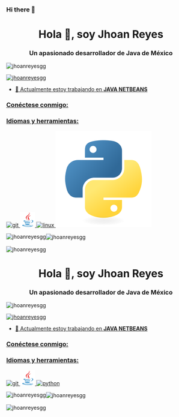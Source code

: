 ### Hi there 👋

<!--
**JhoanReyesgg/jhoanreyesgg** is a ✨ _special_ ✨ repository because its `README.md` (this file) appears on your GitHub profile.

Here are some ideas to get you started:

- 🔭 I’m currently working on ...
- 🌱 I’m currently learning ...
- 👯 I’m looking to collaborate on ...
- 🤔 I’m looking for help with ...
- 💬 Ask me about ...
- 📫 How to reach me: ...
- 😄 Pronouns: ...
- ⚡ Fun fact: ...
-->
<h1 align="center">Hola 👋, soy Jhoan Reyes</h1>
<h3 align="center">Un apasionado desarrollador de Java de México</h3>

<p align="left"> <img src= "https://komarev.com/ghpvc/?username=jhoanreyesgg&label=Profile%20views&color=0e75b6&style=flat" alt="jhoanreyesgg" /> </p>

<p align="left"> <a href="https: //github.com/ryo-ma/github-profile-trofeo"><img src="https://github-perfil-trofeo.vercel.app/?username=jhoanreyesgg" alt="jhoanreyesgg" /></ a> </p>

- 🔭 Actualmente estoy trabajando en **JAVA NETBEANS**

<h3 align="left">Conéctese conmigo:</h3>
<p align="left">
</p>

<h3 align="left">Idiomas y herramientas:</h3>
<p align="left"> <a href="https://git-scm.com/" target="_blank" rel="noreferrer"> <img src="https://www.vectorlogo.zone/ logos/git-scm/git-scm-icon.svg" alt="git" width="40" height="40"/> </a> <a href="https://www.java.com" target="_blank" rel="noreferrer"> <img src="https://raw.githubusercontent.com/devicons/devicon/master/icons/java/java-original.svg" alt="java" width=" 40" height="40"/> </a> <a href="https://www.linux.org/" target="_blank" rel="noreferrer"> <img src="https://raw .githubusercontent.com/devicons/devicon/master/icons/linux/linux-original.svg" alt="linux" width="40" height="40"/> </a> <a href="https://www. python.org" target="_blank" rel="noreferrer"> <img src="https://raw.githubusercontent.com/devicons/devicon/master/icons/python/python-original.svg" alt="python " ancho="40" altura="40"/> </a> 
<p><img align="left" src="https://github-readme-stats.vercel.app/api/top-langs?username=jhoanreyesgg&show_icons=true&locale=en&layout=compact" alt="jhoanreyesgg" /> </p>

<p> <img align="center" src="https://github-readme-stats.vercel.app/api?username=jhoanreyesgg&show_icons=true&locale=en" alt="jhoanreyesgg" /> </p>

<p><img align="center" src="https://github-readme-streak-stats.herokuapp.com/?user=jhoanreyesgg&" alt="jhoanreyesgg" /></p><h1 align="center">Hola 👋, soy Jhoan Reyes</h1>
<h3 align="center">Un apasionado desarrollador de Java de México</h3>

<p align="left"> <img src= "https://komarev.com/ghpvc/?username=jhoanreyesgg&label=Profile%20views&color=0e75b6&style=flat" alt="jhoanreyesgg" /> </p>

<p align="left"> <a href="https: //github.com/ryo-ma/github-profile-trofeo"><img src="https://github-perfil-trofeo.vercel.app/?username=jhoanreyesgg" alt="jhoanreyesgg" /></ a> </p>

- 🔭 Actualmente estoy trabajando en **JAVA NETBEANS**

<h3 align="left">Conéctese conmigo:</h3>
<p align="left">
</p>

<h3 align="left">Idiomas y herramientas:</h3>
<p align="left"> <a href="https://git-scm.com/" target="_blank" rel="noreferrer"> <img src="https://www.vectorlogo.zone/ logos/git-scm/git-scm-icon.svg" alt="git" width="40" height="40"/> </a> <a href="https://www.java.com" target="_blank" rel="noreferrer"> <img src="https://raw.githubusercontent.com/devicons/devicon/master/icons/java/java-original.svg" alt="java" width=" 40" height="40"/> </a> <a href="https://www.python.org" target="_blank" rel="noreferrer"> <img src="https://raw. githubusercontent.com/devicons/devicon/master/icons/python/python-original.svg" alt="python" ancho="40" altura="40"/> </a> </p>

<p><img align="left" src="https://github-readme-stats.vercel.app/api/top-langs?username=jhoanreyesgg&show_icons=true&locale=en&layout=compact" alt="jhoanreyesgg" /> </p>

<p> <img align="center" src="https://github-readme-stats.vercel.app/api?username=jhoanreyesgg&show_icons=true&locale=en" alt="jhoanreyesgg" /> </p>

<p><img align="center" src="https://github-readme-streak-stats.herokuapp.com/?user=jhoanreyesgg&" alt="jhoanreyesgg" /></p>

